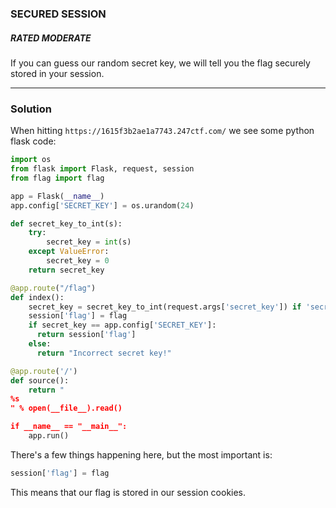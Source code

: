 ### SECURED SESSION
##### RATED MODERATE
If you can guess our random secret key, we will tell you the flag securely stored in your session.
___
### Solution
When hitting `https://1615f3b2ae1a7743.247ctf.com/` we see some python flask code:
```python
import os
from flask import Flask, request, session
from flag import flag

app = Flask(__name__)
app.config['SECRET_KEY'] = os.urandom(24)

def secret_key_to_int(s):
    try:
        secret_key = int(s)
    except ValueError:
        secret_key = 0
    return secret_key

@app.route("/flag")
def index():
    secret_key = secret_key_to_int(request.args['secret_key']) if 'secret_key' in request.args else None
    session['flag'] = flag
    if secret_key == app.config['SECRET_KEY']:
      return session['flag']
    else:
      return "Incorrect secret key!"

@app.route('/')
def source():
    return "
%s
" % open(__file__).read()

if __name__ == "__main__":
    app.run()
```
There's a few things happening here, but the most important is:
```python
session['flag'] = flag
```
This means that our flag is stored in our session cookies.

